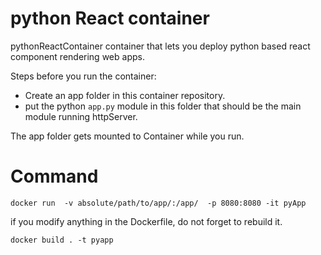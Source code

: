 # python React container
pythonReactContainer container that lets you deploy python based react component rendering web apps.

Steps before you run the container:

* Create an app folder in this container repository.
* put the python `app.py` module in this folder that should be the main module running httpServer.

The app folder gets mounted to Container while you run.

Command
=======
`docker run  -v absolute/path/to/app/:/app/  -p 8080:8080 -it pyApp`

if you modify anything in the Dockerfile, do not forget to rebuild it.

`docker build . -t pyapp`
